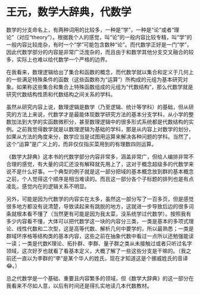 # 王元，数学大辞典，代数学

数学的分支命名上，有两种词用的比较多，一种是“学”，一种是“论”或者“理论”（对应“theory”）。根据我个人的感觉，叫“论”的一般内容比较专精，叫“学”的一般内容比较庞杂，有时一个“学”可能包含数种“论”。而代数学正好是一门“学”，因此代数学部分的内容是非常广泛庞杂的，而且由于和数学其他分支交叉融合的较多，实际上也难以给代数学一个严格的边界。

在我看来，数理逻辑给出了集合和函数的概念，而代数学就以集合和定义于几何上的一些满足特殊条件的函数（这些函数称为“运算”）所构成的元组为基本研究对象。如果称这些集合和集合上特殊函数组成的元组为“代数结构”，那么代数学就是研究代数结构性质和代数结构之间关系的学科。

虽然从研究内容上说，数理逻辑是数学（乃至逻辑、统计等学科）的基础，但从研究的方法上来说，代数学才是最能体现数学研究方法的基本分支学科，从小学的整数加法到大学的实函数微积分，甚至数理逻辑中的很多形式系统都是代数结构的实例。之前我觉得数学就是以数理逻辑为基础的学科，那是从内容上对数学的划分，如果从方法的角度来分，数学应当是试图用运算来解决各种问题的学科。当然了，这个“运算”是广义上的，而非仅仅指买菜用到的有理数四则运算。

《数学大辞典》这本书的代数学部分内容非常多，涵盖非常广，但给人编排非常不合理的感觉，有大量的词汇还没有解释就先用上了，这对于概念超级多的代数学来说不是什么好事。一个典型的例子就是这一部分把域的基本概念放到群的基本概念之前，个人觉得这个顺序是相当难读的。而且这一部分各个子标题的排列也是有点凌乱，感觉内在的逻辑关系不明显。

另外，可能是因为代数学的内容实在太多，虽然这一部分写了一百多页，但是感觉很多地方都没有说清楚，导致读起来有跳脱的地方，这就进一步导致后边的很多词条就根本看不懂了（当然更有可能是因为我太菜，没系统学过代数学）。按照我有多少内容看不懂，大体可以把代数学这一块的内容分三类，一类是基本的多项式理论、线性代数和二次型，这是高等代数、解析几何中要学的，所以最熟悉；一类是群域环序格等结构类的基本内容，这些之前在抽象代数中看过一点所以还勉强能读一读；一类是代数K理论、拓扑群、李群、量子群之类从未接触过或者只听过名字领域，这次好歹也就看了看基本定义，大概了解了一些这些分支是干嘛的。（我之前还一直以为李群的“李”是某个华人的姓氏，现在才知道这是个挪威姓氏的音译😂。）

总之代数学是一个基础、重要且内容繁多的领域，但《数学大辞典》的这一部分在我看来不尽如人意，以后有时间还是得扎实地读几本代数教材。

